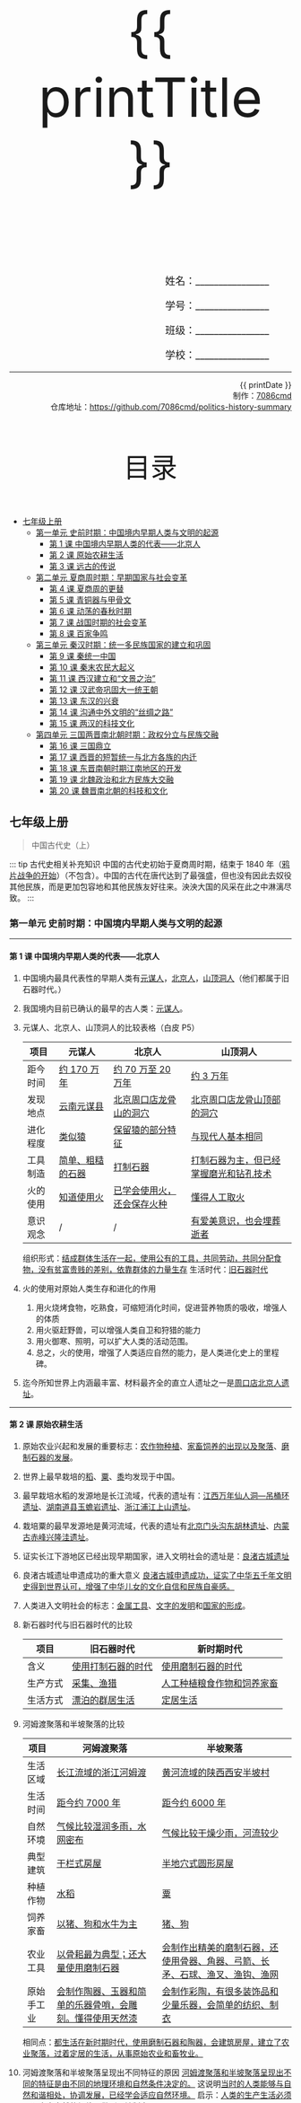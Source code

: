 
  <style>
  #title {
    padding-top: 40%;
    font-size: 96px;
    padding-bottom: 24%;
  }

  #ending {
    padding-top: 60%;
    font-size: 48px;
    padding-bottom: 12%;
  }

  .center {
    text-align: center;
  }
  .right {
    text-align: right;
  }

  #inform {
    padding-right: 8%;
    font-size: 18px;
  }

  .topic {
    padding-top: 12%;
    padding-bottom: 8%;
    font-size: 48px;
  }
</style>
<div class="center">
  <div id="title">{{ printTitle }}</div>
</div>
<div class="right">
  <p id="inform">姓名：________________</p>
  <p id="inform">学号：________________</p>
  <p id="inform">班级：________________</p>
  <p id="inform">学校：________________</p>

  <hr />
  <div>
    {{ printDate }}<br />
    制作：<a href="https://github.com/7086cmd/">7086cmd</a><br />
    仓库地址：<a href="https://github.com/7086cmd/politics-history-summary"
      >https://github.com/7086cmd/politics-history-summary</a
    >
  </div>
</div>


<div class="divider_top"></div>

<div class="divider_top"></div>

<div class="center">
  <div class="topic">目录</div>
</div>

  - [七年级上册](#七年级上册)<br>
    - [第一单元 史前时期：中国境内早期人类与文明的起源](#第一单元-史前时期：中国境内早期人类与文明的起源)<br>
      - [第 1 课 中国境内早期人类的代表——北京人](#第-1-课-中国境内早期人类的代表——北京人)<br>
      - [第 2 课 原始农耕生活](#第-2-课-原始农耕生活)<br>
      - [第 3 课 远古的传说](#第-3-课-远古的传说)<br>
    - [第二单元 夏商周时期：早期国家与社会变革](#第二单元-夏商周时期：早期国家与社会变革)<br>
      - [第 4 课 夏商周的更替](#第-4-课-夏商周的更替)<br>
      - [第 5 课 青铜器与甲骨文](#第-5-课-青铜器与甲骨文)<br>
      - [第 6 课 动荡的春秋时期](#第-6-课-动荡的春秋时期)<br>
      - [第 7 课 战国时期的社会变革](#第-7-课-战国时期的社会变革)<br>
      - [第 8 课 百家争鸣](#第-8-课-百家争鸣)<br>
    - [第三单元 秦汉时期：统一多民族国家的建立和巩固](#第三单元-秦汉时期：统一多民族国家的建立和巩固)<br>
      - [第 9 课 秦统一中国](#第-9-课-秦统一中国)<br>
      - [第 10 课 秦末农民大起义](#第-10-课-秦末农民大起义)<br>
      - [第 11 课 西汉建立和“文景之治”](#第-11-课-西汉建立和“文景之治”)<br>
      - [第 12 课 汉武帝巩固大一统王朝](#第-12-课-汉武帝巩固大一统王朝)<br>
      - [第 13 课 东汉的兴衰](#第-13-课-东汉的兴衰)<br>
      - [第 14 课 沟通中外文明的“丝绸之路”](#第-14-课-沟通中外文明的“丝绸之路”)<br>
      - [第 15 课 两汉的科技文化](#第-15-课-两汉的科技文化)<br>
    - [第四单元 三国两晋南北朝时期：政权分立与民族交融](#第四单元-三国两晋南北朝时期：政权分立与民族交融)<br>
      - [第 16 课 三国鼎立](#第-16-课-三国鼎立)<br>
      - [第 17 课 西晋的短暂统一与北方各族的内迁](#第-17-课-西晋的短暂统一与北方各族的内迁)<br>
      - [第 18 课 东晋南朝时期江南地区的开发](#第-18-课-东晋南朝时期江南地区的开发)<br>
      - [第 19 课 北魏政治和北方民族大交融](#第-19-课-北魏政治和北方民族大交融)<br>
      - [第 20 课 魏晋南北朝的科技和文化](#第-20-课-魏晋南北朝的科技和文化)<br>

<div class="divider"></div>


## 七年级上册

> 中国古代史（上）

::: tip 古代史相关补充知识
中国的古代史初始于夏商周时期，结束于 1840 年（[鸦片战争的开始](/中国历史/近代史/第一单元%20中国开始沦为半殖民地半封建社会/#第1课-鸦片战争)）（不包含）。中国的古代在唐代达到了最强盛，但也没有因此去奴役其他民族，而是更加包容地和其他民族友好往来。泱泱大国的风采在此之中淋漓尽致。
:::

<div class="divider"></div>

### 第一单元 史前时期：中国境内早期人类与文明的起源

---

#### 第 1 课 中国境内早期人类的代表——北京人

1. 中国境内最具代表性的早期人类有<u>元谋人</u>，<u>北京人</u>，<u>山顶洞人</u>（他们都属于旧石器时代。）

2. 我国境内目前已确认的最早的古人类：<u>元谋人</u>。

3. 元谋人、北京人、山顶洞人的比较表格（白皮 P5）

    | 项目     | 元谋人                  | 北京人                            | 山顶洞人                                      |
    | -------- | ----------------------- | --------------------------------- | --------------------------------------------- |
    | 距今时间 | <u>约 170 万年</u>      | <u>约 70 万至 20 万年</u>         | <u>约 3 万年</u>                              |
    | 发现地点 | <u>云南元谋县</u>       | <u>北京周口店龙骨山的洞穴</u>     | <u>北京周口店龙骨山顶部的洞穴</u>             |
    | 进化程度 | <u>类似猿</u>           | <u>保留猿的部分特征</u>           | <u>与现代人基本相同</u>                       |
    | 工具制造 | <u>简单、粗糙的石器</u> | <u>打制石器</u>                   | <u>打制石器为主，但已经掌握磨光和钻孔技术</u> |
    | 火的使用 | <u>知道使用火</u>       | <u>已学会使用火，还会保存火种</u> | <u>懂得人工取火</u>                           |
    | 意识观念 | /                       | /                                 | <u>有爱美意识，也会埋葬逝者</u>               |

    组织形式：<u>结成群体生活在一起，使用公有的工具，共同劳动，共同分配食物，没有贫富贵贱的差别，依靠群体的力量生存</u>
    生活时代：<u>旧石器时代</u>

4. 火的使用对原始人类生存和进化的作用

    1. 用火烧烤食物，吃熟食，可缩短消化时间，促进营养物质的吸收，增强人的体质
    2. 用火驱赶野兽，可以增强人类自卫和狩猎的能力
    3. 用火御寒、照明，可以扩大人类的活动范围。
    4. 总之，火的使用，增强了人类适应自然的能力，是人类进化史上的里程碑。

5. 迄今所知世界上内涵最丰富、材料最齐全的直立人遗址之一是<u>周口店北京人遗址</u>。

---

#### 第 2 课 原始农耕生活

1. 原始农业兴起和发展的重要标志：<u>农作物种植</u>、<u>家畜饲养的出现以及聚落</u>、<u>磨制石器的发展</u>。

2. 世界上最早栽培的<u>稻</u>、<u>粟</u>、<u>黍</u>均发现于中国。

3. 最早栽培水稻的发源地是长江流域，代表的遗址有：<u>江西万年仙人洞—吊桶环遗址</u>、<u>湖南道县玉蟾岩遗址</u>、<u>浙江浦江上山遗址</u>。

4. 栽培粟的最早发源地是黄河流域，代表的遗址有<u>北京门头沟东胡林遗址</u>、<u>内蒙古赤峰兴隆洼遗址</u>。

5. 证实长江下游地区已经出现早期国家，进入文明社会的遗址是：<u>良渚古城遗址</u>

6. 良渚古城遗址申遗成功的重大意义
   <u>良渚古城申遗成功，证实了中华五千年文明史得到世界认可，增强了中华儿女的文化自信和民族自豪感。</u>

7. 人类进入文明社会的标志：<u>金属工具</u>、<u>文字的发明</u>和<u>国家的形成</u>。

8. 新石器时代与旧石器时代的比较

    | 项目     | 旧石器时代                | 新时期时代                        |
    | -------- | ------------------------- | --------------------------------- |
    | 含义     | <u>使用打制石器的时代</u> | <u>使用磨制石器的时代</u>         |
    | 生产方式 | <u>采集、渔猎</u>         | <u>人工种植粮食作物和饲养家畜</u> |
    | 生活方式 | <u>漂泊的群居生活</u>     | <u>定居生活</u>                   |

9. 河姆渡聚落和半坡聚落的比较

    | 项目       | 河姆渡聚落                                                      | 半坡聚落                                                                            |
    | ---------- | --------------------------------------------------------------- | ----------------------------------------------------------------------------------- |
    | 生活区域   | <u>长江流域的浙江河姆渡</u>                                     | <u>黄河流域的陕西西安半坡村</u>                                                     |
    | 生活时间   | <u>距今约 7000 年</u>                                           | <u>距今约 6000 年</u>                                                               |
    | 自然环境   | <u>气候比较湿润多雨，水网密布</u>                               | <u>气候比较干燥少雨，河流较少</u>                                                   |
    | 典型建筑   | <u>干栏式房屋</u>                                               | <u>半地穴式圆形房屋</u>                                                             |
    | 种植作物   | <u>水稻</u>                                                     | <u>粟</u>                                                                           |
    | 饲养家畜   | <u>以猪、狗和水牛为主</u>                                       | <u>猪、狗</u>                                                                       |
    | 农业工具   | <u>以骨耜最为典型；还大量使用磨制石器</u>                       | <u>会制作出精美的磨制石器，还使用骨器、角器、弓箭、长矛、石球、渔叉、渔钩、渔网</u> |
    | 原始手工业 | <u>会制作陶器、玉器和简单的乐器骨哨，会雕刻。懂得使用天然漆</u> | <u>会制作彩陶，有很多装饰品和少量乐器，会简单的纺织、制衣</u>                       |

    相同点：<u>都生活在新时期时代，使用磨制石器和陶器，会建筑房屋，建立了农业聚落，过着定居的生活，从事原始农业和畜牧业。</u>

10. 河姆渡聚落和半坡聚落呈现出不同特征的原因
    <u>河姆渡聚落和半坡聚落呈现出不同的特征是由不同的地理环境和自然条件决定的。</u>
    这说明<u>当时的人类能够与自然和谐相处，协调发展，已经学会适应自然环境。</u>
    启示：<u>人类的生产生活必须要顺应大自然的规律，做到因地制宜。</u>

---

#### 第 3 课 远古的传说

1. 黄帝战炎帝的战役是：<u>阪泉大战</u>
2. 炎黄战蚩尤的战役是：<u>涿鹿之战</u>
3. 炎帝和黄帝部落结成部落联盟，后来逐渐形成<u>华夏</u>族，是我们汉族的前身。
4. 炎帝和皇帝被称为中华民族人文初祖的原因

    1. 炎帝、黄帝的发明创造从物质和精神方面改善了人们的生产和生活，推动和人类社会的发展。
    2. 炎帝、皇帝等部落通过战争与融合定居中原后，共同开发黄河中下游两岸，经过长期发展，形成华夏族。

5. 列举几项黄帝的发明：
   建造宫殿、制作衣裳、挖掘水井、制作船只、会炼铜，发明弓箭。
   妻子嫘祖会缫丝，擅长纺织。
   下属仓颉创造文字、伶伦制作音律，隶首发明算盘。

6. 列举几项炎帝的发明：
   开垦耕种、制作生产工具、种植五谷和蔬菜，制作陶器、发明纺织、会煮盐、教人们交换物品，制作乐器琴瑟、具有最早的天文和历法知识。

7. 黄帝以后，<u>尧</u>、<u>舜</u>、<u>禹</u>依次被推举为部落联盟首领，当时实行的是<u>禅让制</u>。

8. 禅让制对当时社会发展的意义：<u>有利于选拔贤德之人来管理部落，促进社会发展；有利于部落联盟吏治清明。</u>

9. 治水有功，曾三过家门而不入的部落联盟首领是：<u>禹</u>

10. 从大禹治水的事迹中可以看到大禹什么样的精神
    <u>创新精神，不屈不挠，坚持不懈的斗争精神，无私奉献精神，敬业精神，高度的社会责任感等。</u>

---

<div class="divider"></div>

### 第二单元 夏商周时期：早期国家与社会变革

---

#### 第 4 课 夏商周的更替

1. 夏商周的更替

   |     | 建立时间                | 灭亡时间                | 开国君主      | 灭亡君主      | 都城         | 文明成就                                        |
   | --- | ----------------------- | ----------------------- | ------------- | ------------- | ------------ | ----------------------------------------------- |
   | 夏  | <u>约公元前 2070 年</u> | <u>约公元前 1600 年</u> | <u>禹</u>     | <u>桀</u>     |              | <u>世袭制、二里头<br>宫殿、国家初创</u>         |
   | 商  | <u>约公元前 1600 年</u> | <u>约公元前 1046 年</u> | <u>汤</u>     | <u>纣</u>     | <u>亳/殷</u> | <u>青铜器、甲骨文</u>                           |
   | 周  | <u>约公元前 1046 年</u> | <u>公元前 771 年</u>    | <u>周武王</u> | <u>周幽王</u> | <u>镐京</u>  | <u>分封制，发展并<br>完善了古代礼乐<br>制度</u> |

2. 中国历史上 第一个王朝是<u>夏</u>，建立者<u>禹</u>。
   禹死后，<u>世袭</u>制代替了<u>禅让</u>制，“公天下”变成了“家天下”的标志是<u>启继承了最高统治者的位置</u>。

3. 我国考古学家发掘出年代相当于夏王朝后期的都城遗址是<u>二里头遗址</u>。

4. 商朝的历史转折点是<u>约公元前 1300 年，商王盘庚迁殷，此后相对稳定</u>

5. 标志着商朝灭亡的历史事件是<u>公元前 1046 年，武王伐纣（牧野之战）</u>

6. 为稳定周初的政治形势，西周实行了<u>分封制</u>制度<br>
   目的：<u>为稳定周初的政治形势，巩固疆土</u><br>
   依据：<u>血缘关系远近和功劳大小</u><br>
   对象：<u>宗亲，功臣，先代贵族</u><br>
   权力和义务：<u>授予他们管理土地和人民的权力，建立诸侯国，诸侯国有较大的独立性，受封者可以在自己的封地内进行再分封。诸侯需要向周王进献贡物，并服从周王调兵。</u><br>
   作用：<u>保证周王朝对地方的控制，同时稳定政局，扩大统治范围，确立了周王朝的社会等级制度。</u><br>
   实质：<u>确立了周王朝的社会等级制度。周代的贵族增肌分为周天子—诸侯—卿大夫—士</u><br>

7. 周朝的社会等级制度是<u>分封制</u>，社会等级分为<u>天子</u>、<u>诸侯</u>、<u>卿大夫</u>、<u>士</u>。

8. 西周的衰落与灭亡

   1. 西周衰落的历史事件：<u>公元前 841 年，周厉王与民争利，引起“国人暴动”，厉王逃亡。</u>
   2. 西周灭亡的历史事件：<u>公元前 771 年，西周王朝被犬戎族所灭。后来，周平王东迁洛邑，史称东周。</u>

9. 从灭亡中得到的启示
   1. 夏商周三朝灭亡的共同原因：<u>都因为统治者残暴昏庸，失去民心，激起了人民的反抗。</u>
   2. 对治国理政的启示：<u>统治者要以民为本，得民心者得天下。</u>

---

#### 第 5 课 青铜器与甲骨文

1. <u>青铜器</u>和<u>甲骨文</u>反映了夏商周时期高度发达的文明。

2. 铜器的出土

   1. <u>黄河流域</u>（<u>距今 5000-4000 年</u>）
   2. <u>山西襄汾陶寺遗址</u>（<u>距今 4000 多年</u>）<u>铜容器残片</u>
   3. <u>甘肃齐家文化遗址</u>（<u>距今约 4000 年</u>）<u>铜镜</u>

3. 青铜器数量增多，种类逐渐丰富发生在<u>商朝</u>

4. 青铜器的主要用于<u>饮食</u>、<u>祭祀</u>和<u>军事</u>等方面。后来功能逐渐由<u>食器</u>发展为<u>礼器</u>，礼器的数量反映了<u>权力</u>的大小和严格的<u>等级界限</u>。

5. 青铜器的铸造方法：<u>泥范铸造法</u>。

6. 青铜器的典型代表

   1. <u>后母戊鼎</u>（<u>商朝</u>）<u>迄今出土最重的青铜器</u>
   2. <u>利簋</u>（<u>西周</u>）<u>已发现最早的西周青铜器之一</u>
   3. <u>四羊方尊</u>（<u>商朝</u>）

   迄今为止世界上出土最重的青铜器是<u>后母戊鼎</u><br>
   现今已发现的最早的西周青铜器是<u>利簋</u>

7. 甲骨文是中国<u>商周</u>时期刻写在<u>龟甲</u>和<u>兽骨</u>上的文字。<br>
   1899 年，清朝人<u>王懿荣</u>首次发现甲骨文。<br>
   中国发现的古代文字中最早、体系较为完整的文字是<u>甲骨文</u>。我国有文字可考的历史从<u>商朝</u>始。

8. 甲骨文的造字方法有<u>象形</u>、<u>指事</u>、<u>会意</u>、<u>形声</u>、<u>假借</u>。

   1. 用图形、线条把物体的外形特征勾画出来，最原始的造字方法是<u>象形</u> 。甲骨文中约 40％是<u>象形</u>字。
   2. 用一种指示性符号表示某一事物或概念的造字方法是<u>指事</u>。
   3. 把两个或两个以上的独体字结合起来表示新的意义的造字方法是<u>会意</u>。
   4. 用声符来注音，用一个字表示类别，组成新字，最为进步的造字方法是<u>形声</u>。

9. 甲骨文已经具备了<u>汉字</u>的基本结构，很多字体至今仍在使用。

---

#### 第 6 课 动荡的春秋时期

#### 第 7 课 战国时期的社会变革

1. 周分为两个时期，分别是<u>春秋</u>和<u>战国</u>。
   春秋开始的标志：<u>公元前 770 年，周平王从镐京迁都洛邑</u>
   战国开始的标志事件：<u>三家分晋</u>、<u>田氏代齐</u>。

2. 时局剖析

   1. <u>春秋战国时期社会出现大变革的根本原因是春秋时期，铁器、牛耕的使用，促进了社会生产力的发展。</u>
   2. 春秋时期诸侯争霸的原因（3 点）
      1. <u>周王室的衰微。</u>
      2. <u>由于政治、经济发展不平衡，各诸侯国为了自身的利益，相互之间展开了激烈的争斗。</u>
      3. <u>当时，民族间的矛盾也有所发展。</u>

3. 春秋时期的第一位霸主是 齐桓公，他为何能称霸的原因（4 点）。

   1. <u>地理位置优越</u>
   2. <u>自然资源丰富</u>
   3. <u>重用人才</u>
   4. <u>注重发展经济和改革内政。</u>

4. 春秋诸侯争霸的影响（积极 3 点，消极 1 点）

   1. 利：
      1. <u>争霸中，一些诸侯国被消灭，促进了国家逐步走向统一；</u>
      2. <u>促进了民族融合；</u>
      3. <u>各诸侯国变法图强，推动社会变革。</u>
   2. 弊：<u>给社会和百姓带了了巨大的灾难。</u>

5. 春秋五霸/战国七雄（形势图）<br>
   春秋五霸：<u>齐桓公</u>、<u>晋文公</u>、<u>秦穆公</u>、<u>楚庄王</u>、<u>宋襄公</u><br>
   战国七雄：<u>秦国</u>、<u>楚国</u>、<u>齐国</u>、<u>燕国</u>、<u>赵国</u>、<u>魏国</u>、<u>韩国</u>

6. 战国时期战争的目的、特点、著名战役

   1. 目的：<u>各自为政，扩充军队，力图拓展疆域；</u>
   2. 特点：<u>战争规模很大，参战兵力多，交战区域广，持续时间长。</u>
   3. 著名战役：<u>桂陵之战</u>、<u>马陵之战</u>、<u>长平之战</u>等。

7. 变法改革的原因

   1. <u>铁制工具和牛耕的使用进一步推广，社会生产力水平不断提高（根本原因）</u>
   2. <u>新兴地主阶级的势力增强；</u>
   3. <u>为适应社会政治经济的变化，各诸侯国统治者实行变法改革，确立新的政治经济秩序，以求富国强兵，在兼并中取胜。（变法目的）</u>

8. 战国时期，各诸侯国统治者纷纷实行变法改革，以求富国强兵。<br>
   成效最大的是国家秦国，君主<u>秦孝公</u>，变法名称<u>商鞅变法</u>。<br>
   主要内容：

   1. <u>废除井田制，允许土地自由买卖</u>
   2. <u>鼓励耕织，生产粮食、布帛多的人可以免除徭役</u>
   3. <u>统一度量衡</u>
   4. <u>奖励军功，对有竣工者授予爵位并赏赐土地。</u>

   影响：<u>使秦国的国力大卫增强，提高了军队的战斗力，一跃成为最强盛的诸侯国，为以后秦国统一全国奠定了基础。</u><br>
   商鞅虽死，新法没有被废止是因为：

   1. <u>变法改革必然会遭到旧势力的强烈反对，要付出代价。</u>
   2. <u>只要顺应了历史潮流，改革终会推行下去并取得成功，得到后世肯定。</u>

9. 都江堰的时期：<u>战国后期</u>，由<u>秦</u>国蜀郡<u>李冰</u>主持修建。<br>
   主要组成：<u>鱼嘴</u>、<u>宝瓶口</u>和<u>飞沙堰</u>。<br>
   功能：<u>防洪、灌溉、水运</u><br>
   影响：是一座综合性的水利枢纽，使堤防、分洪、排沙、控流等功效合成为一个系统，发挥出防洪、灌溉、水运等多方面的作用。建成之后，成都平原成为沃野，被成为“天府之国”。2200 多年来，都江堰一直发挥着巨大的作用，这在世界水利史上绝无仅有，充分反应出我国人民的智慧。<br>

10.   夏、商、周时期的重要政治制度。

| 制度          | 朝代            | 内容                                                                                                                      |
| ------------- | --------------- | ------------------------------------------------------------------------------------------------------------------------- |
| <u>世袭制</u> | <u>夏朝</u>     | <u>禹建立夏朝；启在禹死后继承了禹的位置。<br>从此，世袭制代替了禅让制。</u>                                               |
| <u>分封制</u> | <u>西周</u>     | <u>为稳定周初的政治形势，周王实行分封制，<br>确立了天子、诸侯、卿大夫、士的社会等级制度，<br>保证了周王对地方的控制。</u> |
| <u>县制</u>   | <u>战国时期</u> | <u>商鞅变法建立县制，由国君直接派官吏治理。</u>                                                                           |

11. 商鞅变法是否是一场成功的变法
    1. <u>商鞅变法是成功的。一场变法的成功与否，取决于变法的目的是否达到，而不在于变法者的生与死。</u>
    2. <u>经过商鞅变法，秦国的国力大卫增强，提高了军队的战斗力，一跃成为最强盛的诸侯国，为以后秦国统一全国奠定了基础，所以变法是成功的。</u>
    3. 启示：<u>改革者需要顽强毅力和献身精神。</u>

---

#### 第 8 课 百家争鸣

1. 学派代表及其主张

![img](/assets/ch-ah-2-8-1.svg)

2. 对后世影响最大的思想：<u>儒家</u>
   对春秋战国时期影响最大的思想（被秦始皇所采用的学说）：<u>法家</u>

3. 春秋战国时期出现“百家争鸣”原因（背景）

   1. 经济（根本原因）：<u>铁农具和牛耕的出现，生产力发展。</u>
   2. 社会：<u>战国时期，旧的社会制度进一步瓦解，新的社会制度逐步确立。</u>
   3. 政治：<u>春秋战国社会动荡，争霸变革，各诸侯国为了富国强兵，纷纷招贤纳士。</u>

4. 百家争鸣的影响：<u>促进了思想和学术的繁荣，成为中国古代第一次思想文化发展的高峰，为中国古代文化的发展奠定了基础。</u>

5. 春秋战国时期的主要特征：
   1. 政治：<u>（争霸和变革）周天子失去往日的权威，反而依附于强大的诸侯，一些实力强大的诸侯国为争夺霸权，相互征战为了适应社会发展和诸侯争霸的形式，一些诸侯国纷纷掀起变法运动（争霸和变革）。</u>
   2. 经济：<u>铁农具和牛耕的出现与推广，提高了生产效率，促进了生产力提高。</u>
   3. 文化：<u>出现了孔子、老子等伟大思想家“百家争鸣”的局面</u>
   4. 社会：<u>社会结构发生了深刻变化，出现了新型地主和个体农民。</u>

---

<div class="divider"></div>

### 第三单元 秦汉时期：统一多民族国家的建立和巩固

---

#### 第 9 课 秦统一中国

1. 秦王<u>嬴政</u>灭六国的时间：从<u>公元前 230 年</u>到<u>公元前 221 年</u>，先后灭<u>韩赵魏楚燕齐</u>六国，建立<u>秦朝</u>，定都<u>咸阳</u>，建立起我国历史上第一个统一的多民族国家。

2. 秦统一后，为加强对全国的统治，秦朝确立的大一统制度是：<u>君主专制的中央集权制度</u>。

3. 中央：国家的最高统治者称为<u>皇帝</u>，拥有至高无上的权威，总揽全国一切军政大权。

4. 皇帝之下，设有中央政治机构，由<u>丞相</u>、<u>太尉</u>、<u>御史大夫</u>统领，分别掌管行政、军事和监察事务，最后的决断权由<u>皇帝</u>掌控。

5. 地方：建立由中央直接管辖的<u>郡县</u>制。

6. 君主专制的中央集权制度的影响：<u>有利于巩固秦朝的统治和社会的稳定</u>，有利于<u>维护国家统一</u>
   但中央集权导致<u>君主专制</u>，容易出现<u>独裁残暴</u>。秦朝的中央集权制度成为<u>中国两千多年封建政治制度的基本格局</u>，对后世产生深远影响。

7. 巩固统一的措施

    1. 统一货币：以秦国的<u>圆形方孔半两钱</u>作为标准货币，在全国流通。
    2. 统一<u>车辆</u>和<u>道路</u>的宽窄，修筑贯通全国的道路。
    3. 统一文字，制定笔画规整的<u>小篆</u>作为通用文字颁行全国。
    4. 统一<u>度量衡</u>。
    5. 秦始皇统一岭南及东南沿海地区，开凿<u>灵渠</u>；派大将<u>蒙恬</u>北击匈奴，修筑西起<u>临洮</u>，东到<u>辽东</u>的“万里长城”。

8. 秦朝的疆域：东至<u>东海</u>，西到<u>陇西</u>，北至<u>长城</u>一带，南达<u>南海</u>，是当时世界上的大国之一。

---

#### 第 10 课 秦末农民大起义

1. 评价秦始皇的功与过。

    1. <u>秦始皇既是千古一帝，同时又是历史上少有的暴君。他功大于过。</u>
    2. 功：
        1. <u>灭六国，统一全国，结束了在春秋战国以来长期征战混乱的局面，建立起我国历史上第一个统一的多民族封建国家。</u>
        2. <u>采取了一系列巩固统一的措施，如统一文字、货币、度量衡、统一车辆和道路的宽窄等，有利于巩固统一，有利于地区间的经济文化交流，对后世产生了深远影响。</u>
    3. 过：
        1. <u>实施“焚书坑儒”，禁锢了人们的思想言论，摧残了文化；</u>
        2. <u>实施一系列暴政，如大修供电和陵墓，征发徭役和兵役，采用严酷刑罚等，加重了百姓负担，激化了社会矛盾，加速了秦朝灭亡。</u>

2. 陈胜吴广起义<br>
   原因：

    1. 直接原因：<u>公元前 209 年，有 900 多个农民被征发去渔阳戍守长城，遇上大雨不能按期到达。按照秦律，要被处死。他们当中的领队人陈胜和吴广认为与其送死不如起来反抗。</u>
    2. 根本原因：<u>秦的暴政。秦始皇时，赋税沉重，役繁重，法律严苛，刑法残酷；禁锢思想；秦二世更加残暴。</u><br>
       地位：<u>陈胜吴广起义是中国历史上第一次农民大起义。</u><br>
       意义：
    3. <u>陈胜吴广起义是中国历史上第一次农民大起义，沉重打击了秦王朝，起义虽然失败了，但他们的革命首创精神在我国历史上闪烁着永不磨灭的光辉，鼓舞了后世千百万劳动人民起来反抗残暴的统治。</u>
    4. <u>从根本上动摇了秦王朝的统治，为日后刘邦灭秦创造了有利条件，对以后封建统治者具有很好的教育和警示作用。</u>

3. 秦的灭亡<br>
   歼灭秦军主力的战争是：<u>巨鹿之战</u><br>
   推翻秦朝统治的军队是：<u>刘邦的起义军</u>

4. 秦朝灭亡前后，项羽与刘邦进行的战争性质的变化<br>
   秦亡前：<u>农民阶级的反封建斗争</u><br>
   秦亡后：<u>统治阶级内部争夺最高统治权的斗争</u>

5. 秦朝灭亡的原因（直接原因、根本原因）
    1. 直接原因：<u>秦末农民大起义</u>
    2. 根本原因：<u>秦的暴政。秦始皇时，赋税沉重，役繁重，法律严苛，刑法残酷；禁锢思想；秦二世更加残暴。</u>

---

#### 第 11 课 西汉建立和“文景之治”

1. 汉高祖<u>刘邦</u>打败了项羽，于<u>公元前 202</u>年，定都<u>长安</u>，建立<u>汉朝</u>。
2. 汉初社会状况
   <u>汉初经济萧条，国家贫穷，到处都是残破荒凉的景象。人民流离失所，人口锐减，大片的田地荒芜。</u>
   原因：<u>秦朝的残暴统治和秦末的战乱，社会生产遭到严重破坏。</u>

3. 汉初的政策

    1. 汉初实行的政策是：<u>休生养息政策</u>
    2. 实行这一政策的皇帝：<u>汉高祖、汉文帝、汉景帝</u>
    3. 目的是为了<u>巩固政权和稳定社会局势</u>

4. <u>汉文帝</u>和<u>汉景帝</u>时期，政治清明，经济发展，国力富强，这一时期史称“<u>文景之治</u>”。
5. 这一时期，统治者重视农业生产，提倡<u>以农为本</u>，进一步轻徭薄赋，三十税一；重视<u>“以德化民”</u>，废除了一些严刑峻法；提倡<u>勤俭治国</u>，反对奢华浪费。
6. 秦汉时期的阶段特征：<u>统一多民族国家的建立和巩固</u>。

---

#### 第 12 课 汉武帝巩固大一统王朝

1. 汉武帝的改革
   汉武帝采纳大臣<u>晁错</u>的建议，削夺<u>诸侯王</u>的封地，吴楚等七国举兵叛乱，武帝派大军平定了<u>七国之乱</u>

    1. 政治上
        1. 汉武帝采纳<u>主父偃</u>的建议，实施<u>推恩令</u>政策
        2. 汉武帝建立<u>刺史</u>制度，把全国划分为 13 个州部
        3. 确立<u>察举制</u>制度，由各郡国每年向朝廷推举有道德有才能的人，经过考察，授予官职
    2. 思想上，汉武帝接受<u>董仲舒</u>“<u>罢黜百家，独尊儒术</u>” 的建议，把<u>儒家学说</u>立为正统思想
    3. 经济上，汉武帝把<u>铸币权</u>收归中央，统一铸造<u>五铢钱</u>

2. 汉武帝时反击匈奴的著名将领：<u>卫青、霍去病</u>
3. 公元前 119 年的<u>漠北战役</u>，是对抗匈奴的高潮
4. 推恩令的作用：<u>中央对地方的控制大大加强</u>
5. 罢黜百家，独尊儒术的作用：<u>儒学居于主导地位，为历代王朝所推崇，影响深远。</u>
6. 西汉王朝开始进入鼎盛时期是在什么时候
   <u>汉武帝从政治、经济和军事等方面巩固了大一统的局面，使西汉王朝开始进入鼎盛时期。</u>

---

#### 第 13 课 东汉的兴衰

1. 公元 9 年，外戚<u>王莽</u>夺取政权，建立<u>新朝</u>，西汉灭亡。

2. 公元 25 年，西汉宗室<u>刘秀</u>称帝，定都<u>洛阳</u>，史称<u>东汉</u>。他就是光武帝。

3. 刘秀多次下令释放<u>奴婢</u>，减轻农民的负担，减轻<u>刑罚</u>；还合并<u>郡县</u>，裁减官员，加强对官吏的监督，惩处贪官污吏；又允许北方<u>少数民族</u>内迁，缓和<u>民族矛盾</u>。到光武帝统治后期，社会出现了比较安定的局面，经济得到恢复和发展，史称“<u>光武中兴</u>”。其历史影响是<u>社会出现了比较安定的局面，经济得到恢复和发展</u>。

4. 东汉中期以后，政治黑暗最突出的表现（特点）是：<u>外戚与宦官交替专权</u>。
   其影响是<u>导致政府腐朽不堪，正直的官员收到排挤陷害，社会混乱，人民遭殃，动摇了东汉的统治，东汉王朝走向衰亡</u>。

5. 东汉中后期，外戚宦官交替专权的原因是什么
   <u>东汉中期以后，继位的皇帝大多年幼，无法主政，大权由皇帝的母亲太后主持。皇帝年幼时，太后重用自己的亲戚，导致外戚的势力膨胀。皇帝长大后，依赖身边的宦官，设法除掉外戚，宦官由此得宠，把持朝政。</u>

6. 184 年，由<u>张角</u>领导的<u>黄巾起义</u>，这是一场带有<u>宗教色彩</u>的<u>有组织有准备</u>的<u>农民大起义</u>。其影响是<u>沉重打击了东汉的统治，使其一蹶不振</u>。

---

#### 第 14 课 沟通中外文明的“丝绸之路”

1. 汉代的西域指的是今天的<u>甘肃阳关、玉门关以西</u>，也就是现在的<u>新疆和更远的广大地区</u>。

2. 张骞第一次出使西域的目的是：<u>联络大月氏夹击匈奴</u>

3. 张骞第二次出使西域的目的是：<u>加强与西域各国的联系</u>

4. 丝绸之路的路线：<u>长安、河西走廊、西域、中亚、西亚、欧洲。</u>

5. 西域（新疆）地区正式归属中央政权管辖开始于<u>公元前 60 年， 西域都护府的设置</u>

6. 西汉王朝为加强对西域的经营，西汉朝廷设置了<u>西域都护</u>,作为管理西域的最高长官。

7. 东汉明帝时，曾经被派谁出使西域的人是：<u>班超</u>

8. 海上丝绸之路最远到达<u>印度半岛南端和锡兰</u>

9. 开辟丝绸之路的作用：丝绸之路是<u>古代东西方往来</u>的大动脉，对于中国同其他国家和地区的贸易与文化交流，起到了极大的<u>促进</u>作用。

---

#### 第 15 课 两汉的科技文化

1. 纸问世之前，古人把文字刻画书写在<u>甲骨</u>、<u>简帛</u>或<u>青铜器物</u>上面。
2. <u>东汉</u>时，宦官<u>蔡伦</u>总结前人经验，改进造纸工艺。世界各国的造纸术大都是从<u>中国</u>辗转流传过去的，这是对世界文明的伟大贡献之一。
3. 东汉末年名医<u>张仲景</u>，著有《<u>伤寒杂病论</u>》，提出应辩证分析病情、对症治疗；还提出“<u>治未病</u>”理论，提倡预防疾病。他医术精湛，医德高尚，被后世称为“<u>医圣</u>”。
4. <u>东汉</u>末年名医<u>华佗</u>，不仅擅长用针灸、汤药为人治病，而且能实施外科手术，发明“<u>麻沸散</u>”，创编出“<u>五禽戏</u>”。
5. 《史记》的作者，是<u>西汉</u>伟大的史学家<u>司马迁</u>。《史记》是我国古代第一部<u>纪传体</u>通史。
6. 中国本土宗教<u>道教</u>，创立时间<u>东汉</u>末年，代表人物<u>张角</u>创立了<u>太平道</u>，张陵创立了<u>五斗米道</u>，受到下层民众的信奉。
7. 佛教产生于<u>公元前 6 世纪</u>的古代<u>印度</u>，创始人<u>乔达摩·悉达多</u>，又称<u>释迦摩尼</u>。西汉时期，佛教通过丝绸之路传入中国。东汉时期，佛教得到上层统治者的扶持，逐步在社会上传播开来。
8. 世界三大宗教是<u>基督教</u>、<u>伊斯兰教</u>和<u>佛教</u>。
9. 两汉时期科技和文化昌盛的原因
    1. <u>两汉时期国家长期处于统一局面，社会环境比较安定，为文化的发展提供了保障。</u>
    2. <u>汉代经济的发展促进了文化的繁荣昌盛。</u>
    3. <u>人民群众的创新是文化发展的不竭动力（如造纸术的发明和改进）</u>
    4. <u>各民族往来的加强推动了文化的交流与发展（如张骞通西域）</u>
    5. <u>中外交流的增多丰富了我国文化的内涵（如佛教的传入）</u>

---

<div class="divider"></div>

### 第四单元 三国两晋南北朝时期：政权分立与民族交融

---

#### 第 16 课 三国鼎立

1. 为以后统一北方打下基础的战役是：<u>官渡之战</u>

2. 为三国鼎立局面的形成奠定基础的战役是：<u>赤壁之战</u>

3. 三国鼎立局面的形成：

| 政权名称 | 建国年代   | 创建者      | 都城（今名） | 标 志                   |
| -------- | ---------- | ----------- | ------------ | ----------------------- |
| 魏国     | <u>220</u> | <u>曹丕</u> | <u>洛阳</u>  | <u>东汉灭亡</u>         |
| 蜀汉     | <u>221</u> | <u>刘备</u> | <u>成都</u>  | /                       |
| 吴国     | <u>229</u> | <u>孙权</u> | <u>建业</u>  | <u>三国鼎立局面形成</u> |

4. 三国鼎立局面形成的标志事件和时间是：229<u>年孙权称帝</u>

5. 在三国时期，台湾地区被称为：<u>夷洲</u>

6. 曹操生活的朝代：<u>东汉末年</u>

7. 如何全面地看待三国鼎立?
    1. 一方面从<u>统一与分裂</u>的角度看，三国鼎立是历史的<u>退步</u>，因为它导致了其后三百多年<u>分裂</u>局面的出现，给<u>社会经济</u>和<u>人民生活</u>带来不利影响。
    2. 另一方面从<u>大规模分裂与局部统一</u>的角度看，三国鼎立又是一种历史发展的进步。因为它结束了东汉末年众多<u>割据势力混战</u>的局面，实现了魏蜀吴三地的<u>局部统一</u>，有利于经济的<u>恢复与发展</u>，并为以后<u>新的统一</u>奠定了基础。

---

#### 第 17 课 西晋的短暂统一与北方各族的内迁

1. 266 年，司马懿的孙子司马炎自立为帝，建立<u>西晋</u>，定都<u>洛阳</u>。
2. 历史事件
    1. 结束了分裂的局面，完成统一，标志着三国鼎立局面结束的事件是<u>280 年，西晋灭吴</u>
    2. 魏蜀吴三国覆灭的先后顺序是<u>蜀、魏、吴</u>
3. 西晋时期的社会风气<u>统治阶级以豪华奢侈为荣，追求享乐</u>
4. 西晋王朝由盛转衰的事件是：<u>晋惠帝</u>在位时，手握重兵的八个王为了争夺中央政权，先后起兵，在<u>洛阳</u>一带展开长达 16 年的相互混战，史称“<u>八王之乱</u>”。这场内乱之后，幸存的中原人口纷纷逃往<u>南方</u>，形成我国古代历史上第一次大规模的<u>人口迁徙高潮</u>。
5. 东汉、魏、晋时期，我国北方的游牧民族不断内迁，内迁的少数民族主要有<u>匈奴族</u>、<u>鲜卑族</u>、<u>氐族</u>、<u>羌族</u>、<u>羯族</u>
6. 在内迁的少数民族中灭掉西晋的是：<u>匈奴族</u>
7. 西晋灭亡后，从 4 世纪初到 5 世纪前期，北方各族统治者先后建立了许多政权，历史上把<u>北方</u>主要的 15 个政权，连同<u>西南</u>的<u>成汉</u>，总称为“<u>十六国</u>”。
8. 4 世纪后期，逐渐强盛并且统一了黄河流域的政权是<u>前秦</u>，皇帝是<u>苻坚</u>，民族<u>氐族</u>。
9. 西晋灭亡的原因（3 点）
    1. <u>西晋统治者上层的腐化</u>：随着西晋社会经济的发展，以晋武帝为首的统治阶级开始腐化、奢侈浪费成风，加重了农民的负担，破坏了社会经济。
    2. <u>统治阶级的内部争斗</u>：主要表现为“八王之乱”，统治阶级内部开始相互攻杀，削弱了自身力量，无力对付流民以及少数民族的起义。
    3. <u>少数民族的起义</u>：西晋政府对内迁的少数民族残酷压迫，向内迁各族人民收取重税，征兵派役，甚至掠买少数民族人民为奴婢。这些暴政激起了内迁各族人民的强烈反抗。

---

#### 第 18 课 东晋南朝时期江南地区的开发

1. <u>316</u>年，内迁的<u>匈奴族</u>灭掉了西晋。
2. 317 年，皇族<u>司马睿</u>重建晋朝，以<u>建康</u>（今<u>南京</u>）为都城，史称东晋。
3. “王与马共天下”，是<u>东晋</u>时期的统治特点。
4. 东晋灭亡后，中国南方出现<u>宋</u>、<u>齐</u>、<u>梁</u>、<u>陈</u>四个王朝更替的局面，都城都在建康，历史上统称为南朝。

5. 东晋南朝时期江南地区得到开发的原因是什么

    1. <u>西晋末年以来，大批北方人民为躲避战祸南下。北方人的南迁，给江南地区输送了大量的劳动力，也带来了中原先进的生产工具和生产技术</u>
    2. <u>江南地区自然条件优越</u>
    3. <u>当时的江南地区，战乱少，社会比较安定，统治者也重视发展经济。</u>

6. 江南地区农业发展的表现列举三点

    1. <u>大量荒地被开垦出来，耕地面积不断增加，并兴修了很多水利工程。</u>
    2. <u>农业生产技术有了很大的改进，包括推广和改进犁耕，实行精耕细作，以及推广选种、育种、田间管理和施用粪肥等比较先进的生产技术，例如：</u>
        1. <u>水稻由原来的直播变成育秧移栽，这是水稻生产技术的重大进步；</u>
        2. <u>普遍实行麦稻兼作，五岭以南的地区还种植了双季稻，使粮食产量有了很大的提高；</u>
    3. <u>还发展种桑养蚕、培植果树、种植药材等，实现农业多种经营。</u>

7. 南朝时期，人口众多，商业最为活跃的大都市是<u>建康</u>

---

#### 第 19 课 北魏政治和北方民族大交融

1. 淝水之战背景：强大的<u>前秦</u>与南方的<u>东晋</u>形成对峙的局面。
2. 影响：淝水之战以后，<u>前秦</u>很快土崩瓦解，北方再度陷入分裂和混战的状态。
3. 北魏孝文帝改革背景：4 世纪后期，游牧在阴山地区的<u>鲜卑</u>族拓跋部迅速崛起，建立北魏。439 年，北魏统一北方，结束了十六国以来分裂割据的局面。
4. 改革措施
    1. 北魏孝文帝力排众议，494 年迁都<u>洛阳</u>；
    2. 推行汉化措施，规定官员在朝廷中必须使用<u>汉语</u>；
    3. 以<u>汉服</u>代替鲜卑服；
    4. 改鲜卑姓为<u>汉姓</u>；
    5. 鼓励鲜卑贵族与汉人贵族<u>联姻</u>等。
5. 改革影响：促进了<u>民族交融</u>，也增强了北魏的实力。
6. 魏晋以来，内迁的各族人民向汉族农民学习农业技艺，逐渐将原来从事畜牧生产的习惯转变为从事<u>农业</u>生产。而汉族人民向北方各族人民学习畜牧经验，又学习和接受他们的<u>食物</u>、<u>服装</u>、<u>用具</u>等，融入到汉族的生活中。
7. 十六国北朝政权的统治者，与汉族士人合作，沿袭中原地区原有的统治方式，实行<u>君主专制</u>制度。
8. 北魏孝文帝改革后，<u>汉语</u>成为北方主要的通用语言。西北民族的<u>乐器</u>、<u>歌舞</u>等也受到汉族人民的喜爱。

---

#### 第 20 课 魏晋南北朝的科技和文化

| 类别 | 朝代 | 代表人物 | 成就                                                                                       |
| ---- | ---- | -------- | ------------------------------------------------------------------------------------------ |
| 农学 | 北朝 | 贾思勰   | 著《齐民要术》，我国现存最早的一部完整的农书。                                             |
| 数学 | 南朝 | 祖冲之   | 把圆周率精确到小数点以后的第七位数字，<br>领先世界近千年；制定当时最先进的历法《大明历》。 |
| 书法 | 东晋 | 王羲之   | 代表作《兰亭集序》，书法特点是“飘若浮云，<br>矫若惊龙”，被誉为书圣。                       |
| 绘画 | 东晋 | 顾恺之   | 代表作有《洛神赋图》和《女史箴图》                                                         |
| 雕刻 | 北朝 |          | 山西大同的云冈石窟和河南洛阳的龙门石窟。                                                   |

---

<div class="divider"></div>

<div class="divider"></div>

# 版权声明

作者: [7086cmd](https://github.com/7086cmd).<br>

<p style="font-size: 24px">
本文遵循 <code>CC BY-NC-SA 4.0</code> 协议。未经允许，请勿擅自改动、商用这些内容，并且若转载请注明出处。
</p>

<script setup>
import { ref } from "vue";

const printTitle = ref(new URL(location.href).pathname === '/print' ? "政史地总资料" : document.title
.split("|")[0]
.trim());

const printDate = ref(`导出日期：${new Date().toLocaleDateString()} ${new Date().toLocaleTimeString()}`);

</script>

<div class="divider_top"></div>

<div class="center">
  <div id="ending">初中政史地提纲整理</div>
</div>

<div class="right">
  <p>未经作者许可禁售。</p>
</div>
